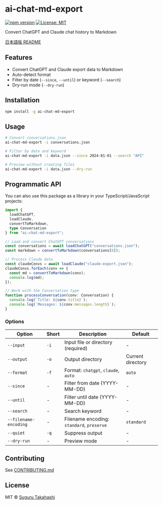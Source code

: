 # ai-chat-md-export

[![npm version](https://badge.fury.io/js/ai-chat-md-export.svg)](https://www.npmjs.com/package/ai-chat-md-export)
[![License: MIT](https://img.shields.io/badge/License-MIT-yellow.svg)](https://opensource.org/licenses/MIT)

Convert ChatGPT and Claude chat history to Markdown

[日本語版 README](README.ja.md)

## Features

- Convert ChatGPT and Claude export data to Markdown
- Auto-detect format
- Filter by date (`--since`, `--until`) or keyword (`--search`)
- Dry-run mode (`--dry-run`)

## Installation

```bash
npm install -g ai-chat-md-export
```

## Usage

```bash
# Convert conversations.json
ai-chat-md-export -i conversations.json

# Filter by date and keyword
ai-chat-md-export -i data.json --since 2024-01-01 --search "API"

# Preview without creating files
ai-chat-md-export -i data.json --dry-run
```

## Programmatic API

You can also use this package as a library in your TypeScript/JavaScript projects:

```typescript
import { 
  loadChatGPT, 
  loadClaude, 
  convertToMarkdown,
  type Conversation 
} from "ai-chat-md-export";

// Load and convert ChatGPT conversations
const conversations = await loadChatGPT("conversations.json");
const markdown = convertToMarkdown(conversations[0]);

// Process Claude data
const claudeConvs = await loadClaude("claude-export.json");
claudeConvs.forEach(conv => {
  const md = convertToMarkdown(conv);
  console.log(md);
});

// Work with the Conversation type
function processConversation(conv: Conversation) {
  console.log(`Title: ${conv.title}`);
  console.log(`Messages: ${conv.messages.length}`);
}
```

### Options

| Option | Short | Description | Default |
|--------|-------|-------------|---------|
| `--input` | `-i` | Input file or directory (required) | - |
| `--output` | `-o` | Output directory | Current directory |
| `--format` | `-f` | Format: `chatgpt`, `claude`, `auto` | `auto` |
| `--since` | - | Filter from date (YYYY-MM-DD) | - |
| `--until` | - | Filter until date (YYYY-MM-DD) | - |
| `--search` | - | Search keyword | - |
| `--filename-encoding` | - | Filename encoding: `standard`, `preserve` | `standard` |
| `--quiet` | `-q` | Suppress output | - |
| `--dry-run` | - | Preview mode | - |

## Contributing

See [CONTRIBUTING.md](CONTRIBUTING.md)

## License

MIT © [Suguru Takahashi](https://github.com/sugurutakahashi-1234)